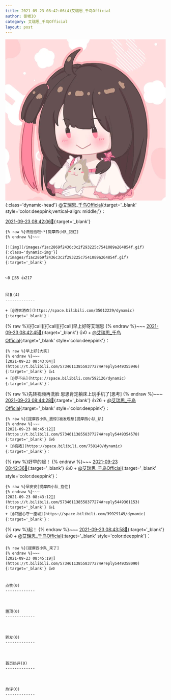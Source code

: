 ```yaml
---
title: 2021-09-23 08:42:06(4)艾瑞思_千鸟Official
author: 御坂IO
category: 艾瑞思_千鸟Official
layout: post
---
```


![img](/images/7e08840c56f251de28bdf766b647bd5fe9a5d50a.jpg){:class='dynamic-head'}
[@艾瑞思_千鸟Official](https://space.bilibili.com/1090010845/dynamic){:target='_blank' style='color:deeppink;vertical-align: middle;'}：

[2021-09-23 08:42:06🔗](https://t.bilibili.com/573461138558377274){:target='_blank'}

~~~
{% raw %}洗脸脸啦~*[提摩西小队_抱住]
{% endraw %}~~~

[![img](/images/f1ac2869f2436c3c2f293225c7541089a264854f.gif){:class='dynamic-img'}](/images/f1ac2869f2436c3c2f293225c7541089a264854f.gif){:target='_blank'}


↪️0 💬35 👍217


回复(4)
-------------

+ [@酒衣酒衣](https://space.bilibili.com/35012229/dynamic){:target='_blank'}：
~~~
{% raw %}[打call][打call][打call]早上好呀艾瑞思
{% endraw %}~~~
[2021-09-23 08:42:45🔗](https://t.bilibili.com/573461138558377274#reply5449352145){:target='_blank'} 👍0
    + [@艾瑞思_千鸟Official](https://space.bilibili.com/1090010845/dynamic){:target='_blank' style='color:deeppink'}：
~~~
{% raw %}早上好[大笑]
{% endraw %}~~~
[2021-09-23 08:43:04🔗](https://t.bilibili.com/573461138558377274#reply5449355946){:target='_blank'} 👍1
+ [@罗不头](https://space.bilibili.com/592126/dynamic){:target='_blank'}：
~~~
{% raw %}先转视频再洗脸 思思肯定躺床上玩手机了[思考]
{% endraw %}~~~
[2021-09-23 08:44:28🔗](https://t.bilibili.com/573461138558377274#reply5449353857){:target='_blank'} 👍26
    + [@艾瑞思_千鸟Official](https://space.bilibili.com/1090010845/dynamic){:target='_blank' style='color:deeppink'}：
~~~
{% raw %}[提摩西小队_震惊]被发现惹[提摩西小队_趴]
{% endraw %}~~~
[2021-09-23 08:45:12🔗](https://t.bilibili.com/573461138558377274#reply5449354578){:target='_blank'} 👍6
+ [@亮猪](https://space.bilibili.com/758140/dynamic){:target='_blank'}：
~~~
{% raw %}好早的起！
{% endraw %}~~~
[2021-09-23 08:42:36🔗](https://t.bilibili.com/573461138558377274#reply5449355497){:target='_blank'} 👍0
    + [@艾瑞思_千鸟Official](https://space.bilibili.com/1090010845/dynamic){:target='_blank' style='color:deeppink'}：
~~~
{% raw %}早安安[提摩西小队_抱住]
{% endraw %}~~~
[2021-09-23 08:43:12🔗](https://t.bilibili.com/573461138558377274#reply5449361153){:target='_blank'} 👍1
+ [@只因心守一座城](https://space.bilibili.com/39929149/dynamic){:target='_blank'}：
~~~
{% raw %}起！
{% endraw %}~~~
[2021-09-23 08:43:58🔗](https://t.bilibili.com/573461138558377274#reply5449361933){:target='_blank'} 👍0
    + [@艾瑞思_千鸟Official](https://space.bilibili.com/1090010845/dynamic){:target='_blank' style='color:deeppink'}：
~~~
{% raw %}[提摩西小队_来了]
{% endraw %}~~~
[2021-09-23 08:45:19🔗](https://t.bilibili.com/573461138558377274#reply5449358090){:target='_blank'} 👍0


点赞(0)
-------------



置顶(0)
-------------



转发(0)
-------------



首页热评(0)
-------------



热评(0)
-------------



